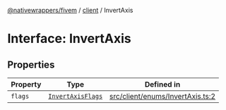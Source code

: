 [@nativewrappers/fivem](../../README.md) / [client](../README.md) / InvertAxis

# Interface: InvertAxis

## Properties

| Property | Type | Defined in |
| ------ | ------ | ------ |
| `flags` | [`InvertAxisFlags`](../enumerations/InvertAxisFlags.md) | [src/client/enums/InvertAxis.ts:2](https://github.com/nativewrappers/fivem/blob/631c6d86e9569591c88ce277255e6c3e13e943cb/src/client/enums/InvertAxis.ts#L2) |
